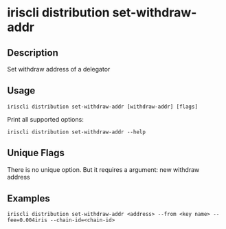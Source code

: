 # iriscli distribution set-withdraw-addr

## Description

Set withdraw address of a delegator

## Usage

```
iriscli distribution set-withdraw-addr [withdraw-addr] [flags]
```

Print all supported options:

```shell
iriscli distribution set-withdraw-addr --help
```

## Unique Flags

There is no unique option. But it requires a argument: new withdraw address


## Examples

```shell
iriscli distribution set-withdraw-addr <address> --from <key name> --fee=0.004iris --chain-id=<chain-id>
```
